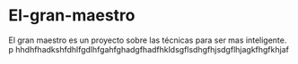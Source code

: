 # El-gran-maestro
 El gran maestro es un proyecto sobre las técnicas para ser mas inteligente. 
p hhdhfhadkshfdhlfgdlhfgahfghadgfhadfhkldsgflsdhgfhjsdgflhjagkfhgfkhjaf

